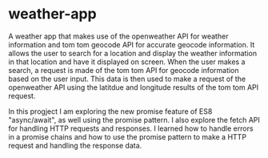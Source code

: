 # weather-app
A weather app that makes use of the openweather API for weather information and tom tom geocode API for accurate geocode information. It allows the user to search for a location and display the weather information in that location and have it displayed on screen. When the user makes a search, a request is made of the tom tom API for geocode information based on the user input. This data is then used to make a request of the openweather API using the latitdue and longitude results of the tom tom API request.

In this progject I am exploring the new promise feature of ES8 "async/await", as well using the promise pattern. I also explore the fetch API for handling HTTP requests and responses. I learned how to handle errors in a promise chains and how to use the promise pattern to make a HTTP request and handling the response data. 
